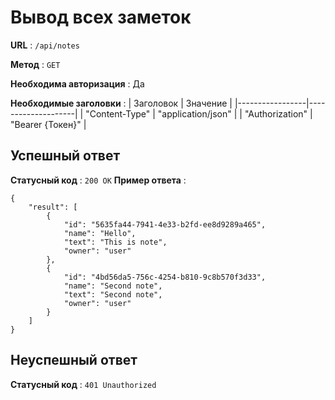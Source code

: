 # Вывод всех заметок
**URL** : `/api/notes`  
  
**Метод** : `GET`  
  
**Необходима авторизация** : Да  

**Необходимые заголовки** : 
| Заголовок       | Значение           |
|-----------------|--------------------|
| "Content-Type"  | "application/json" |
| "Authorization" | "Bearer {Токен}"   |

## Успешный ответ
**Статусный код** : `200 OK`
**Пример ответа** :  
````
{
    "result": [
        {
            "id": "5635fa44-7941-4e33-b2fd-ee8d9289a465",
            "name": "Hello",
            "text": "This is note",
            "owner": "user"
        },
        {
            "id": "4bd56da5-756c-4254-b810-9c8b570f3d33",
            "name": "Second note",
            "text": "Second note",
            "owner": "user"
        }
    ]
}
````

## Неуспешный ответ
**Статусный код** : `401 Unauthorized`
